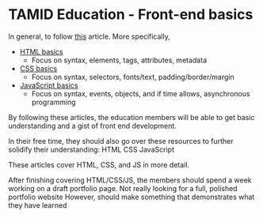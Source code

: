 # TAMID Education - Front-end basics


In general, to follow [this](https://developer.mozilla.org/en-US/docs/Learn/Getting_started_with_the_web) article. More specifically,


* [HTML basics](https://developer.mozilla.org/en-US/docs/Learn/Getting_started_with_the_web/HTML_basics)
    * Focus on syntax, elements, tags, attributes, metadata
* [CSS basics](https://developer.mozilla.org/en-US/docs/Learn/Getting_started_with_the_web/CSS_basics)
    * Focus on syntax, selectors, fonts/text, padding/border/margin
* [JavaScript basics](https://developer.mozilla.org/en-US/docs/Learn/Getting_started_with_the_web/JavaScript_basics)
    * Focus on syntax, events, objects, and if time allows, asynchronous programming

By following these articles, the education members will be able to get basic understanding and a gist of front end development.

In their free time, they should also go over these resources to further solidify their understanding:
HTML
CSS
JavaScript

These articles cover HTML, CSS, and JS in more detail.

After finishing covering HTML/CSS/JS, the members should spend a week working on a draft portfolio page.
Not really looking for a full, polished portfolio website
However, should make something that demonstrates what they have learned
